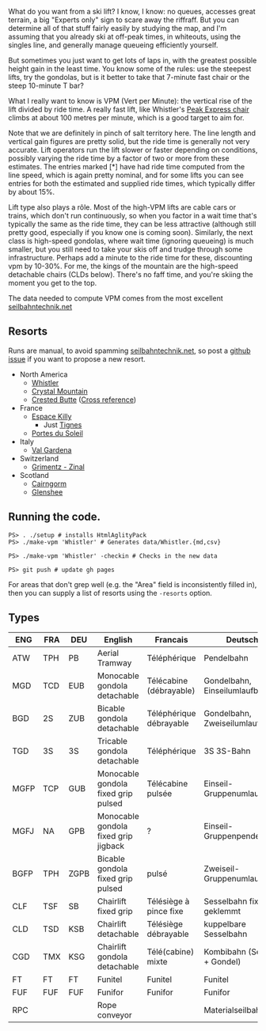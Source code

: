 What do you want from a ski lift?  I know, I know: no queues, accesses great terrain, a big "Experts only" 
sign to scare away the riffraff.   But you can determine all of that stuff fairly easily by studying the 
map, and I'm assuming that you already ski at off-peak times, in whiteouts, using the singles line, and
generally manage queueing efficiently yourself.

But sometimes you just want to get lots of laps in, 
with the greatest possible height gain in the least time.
You know some of the rules: use the steepest lifts, try the gondolas, 
but is it better to take that 7-minute fast chair or the steep 10-minute T bar?

What I really want to know is VPM (Vert per Minute): the vertical rise of the lift divided by ride time.  A really fast lift, like Whistler's [Peak Express chair](https://www.youtube.com/watch?v=K9Ia3C_XgBk) climbs at about 100 metres per minute, which is a good target to aim for.

Note that we are definitely in pinch of salt territory here. The line length and vertical gain figures are pretty solid, but the ride time is generally not very accurate. Lift operators run the lift slower or faster depending on conditions, possibly varying the ride time by a factor of two or more from these estimates. The entries marked [*] have had ride time computed from the line speed, which is again pretty nominal, and for some lifts you can see entries for both the estimated and supplied ride times, which typically differ by about 15%.

Lift type also plays a rôle. Most of the high-VPM lifts are cable cars or trains, which don't run continuously, so when you factor in a wait time that's typically the same as the ride time, they can be less attractive (although still pretty good, especially if you know one is coming soon). Similarly, the next class is high-speed gondolas, where wait time (ignoring queueing) is much smaller, but you still need to take your skis off and trudge through some infrastructure. Perhaps add a minute to the ride time for these, discounting vpm by 10-30%. For me, the kings of the mountain are the high-speed detachable chairs (CLDs below). There's no faff time, and you're skiing the moment you get to the top.

The data needed to compute VPM comes from the most excellent [seilbahntechnik.net](http://seilbahntechnik.net)

## Resorts

Runs are manual, to avoid spamming [seilbahntechnik.net](http://seilbahntechnik.net), so post a [github issue](https://github.com/awf/vpm/issues/new?assignees=awf&labels=&template=resort-request.md&title=Add+resort%3A+RESORT+NAME) if you want to propose a new resort.

* North America
  - [Whistler](data/Whistler)
  - [Crystal Mountain](data/Crystal_Mountain)
  - [Crested Butte](data/Crested_Butte) ([Cross reference](https://travelcrestedbutte.com/hurry-fastest-crested-butte-ski-lifts/))
* France
  - [Espace Killy](data/Espace_Killy)
    - Just [Tignes](data/Tignes)
  - [Portes du Soleil](data/Portes_du_Soleil)
* Italy
  - [Val Gardena](data/Val_Gardena)
* Switzerland
  - [Grimentz - Zinal](data/Grimentz)
* Scotland
  - [Cairngorm](data/Cairngorm)
  - [Glenshee](data/Glenshee)

## Running the code.

```
PS> . ./setup # installs HtmlAglityPack
PS> ./make-vpm 'Whistler' # Generates data/Whistler.{md,csv}

PS> ./make-vpm 'Whistler' -checkin # Checks in the new data

PS> git push # update gh pages
```
For areas that don't grep well (e.g. the "Area" field is inconsistently filled in), then you can supply a list of resorts using the `-resorts` option.

## Types

| ENG | FRA | DEU | English | Francais | Deutsch |
| -- | -- | -- | -- | -- | -- |
| ATW | TPH | PB | Aerial Tramway | Téléphérique | Pendelbahn |
| MGD | TCD | EUB | Monocable gondola detachable  | Télécabine (débrayable)  | Gondelbahn, Einseilumlaufbahn |
| BGD | 2S | ZUB | Bicable gondola detachable  | Téléphérique débrayable  | Gondelbahn, Zweiseilumlaufbahn |
| TGD | 3S | 3S | Tricable gondola detachable  | Téléphérique  | 3S 3S-Bahn |
| MGFP | TCP | GUB | Monocable gondola fixed grip pulsed  | Télécabine pulsée  | Einseil-Gruppenumlaufbahn |
| MGFJ | NA | GPB | Monocable gondola fixed grip jigback | ? | Einseil-Gruppenpendelbahn |
| BGFP | TPH | ZGPB | Bicable gondola fixed grip pulsed | pulsé | Zweiseil-Gruppenumlaufbahn |
| CLF | TSF | SB | Chairlift fixed grip | Télésiège à pince fixe | Sesselbahn fix geklemmt |
| CLD | TSD | KSB | Chairlift detachable | Télésiège débrayable | kuppelbare Sesselbahn |
| CGD | TMX | KSG | Chairlift gondola detachable | Télé(cabine) mixte | Kombibahn (Sessel + Gondel) |
| FT | FT | FT | Funitel | Funitel | Funitel |
| FUF | FUF | FUF | Funifor | Funifor | Funifor |
| RPC | | | Rope conveyor | | Materialseilbahn |
